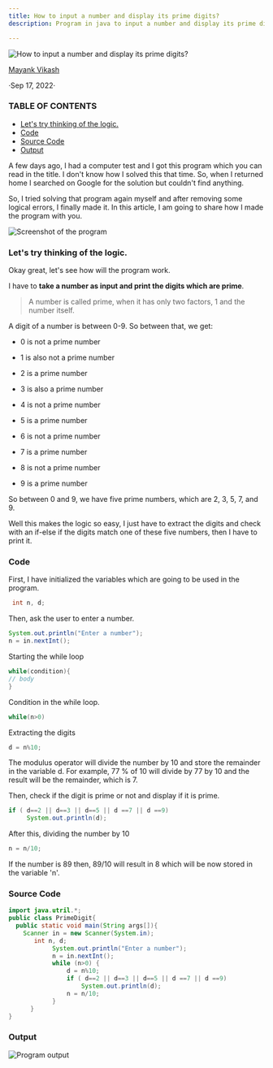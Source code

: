 ```yaml
---
title: How to input a number and display its prime digits?
description: Program in java to input a number and display its prime digits.

---
```




![How to input a number and display its prime digits?](https://dev.mayankvikash.ml/_next/image?url=https%3A%2F%2Fcdn.hashnode.com%2Fres%2Fhashnode%2Fimage%2Fupload%2Fv1663434277253%2F0VzaTz-zi.png%3Fw%3D1600%26h%3D840%26fit%3Dcrop%26crop%3Dentropy%26auto%3Dcompress%2Cformat%26format%3Dwebp&w=3840&q=75)

[Mayank Vikash](https://twitter.com/MayankVikash1)

·Sep 17, 2022·

### TABLE OF CONTENTS

-   [Let's try thinking of the logic.](#lets-try-thinking-of-the-logic)
-   [Code](#code)
-   [Source Code](#source-code)
-   [Output](#output)

A few days ago, I had a computer test and I got this program which you can read in the title. I don't know how I solved this that time. So, when I returned home I searched on Google for the solution but couldn't find anything.

So, I tried solving that program again myself and after removing some logical errors, I finally made it. In this article, I am going to share how I made the program with you.

![Screenshot of the program](https://cdn.hashnode.com/res/hashnode/image/upload/v1663378405618/wzSjJFy1d.jpeg?auto=compress,format&format=webp)

### Let's try thinking of the logic.

Okay great, let's see how will the program work.

I have to  **take a number as input and print the digits which are prime**.

> A number is called prime, when it has only two factors, 1 and the number itself.

A digit of a number is between 0-9. So between that, we get:

-   0 is not a prime number
    
-   1 is also not a prime number
    
-   2 is a prime number
    
-   3 is also a prime number
    
-   4 is not a prime number
    
-   5 is a prime number
    
-   6 is not a prime number
    
-   7 is a prime number
    
-   8 is not a prime number
    
-   9 is a prime number
    

So between 0 and 9, we have five prime numbers, which are 2, 3, 5, 7, and 9.

Well this makes the logic so easy, I just have to extract the digits and check with an if-else if the digits match one of these five numbers, then I have to print it.

### Code

First, I have initialized the variables which are going to be used in the program.



```java
 int n, d;
```

Then, ask the user to enter a number.


```java
System.out.println("Enter a number");
n = in.nextInt();
```

Starting the while loop
```java
while(condition){
// body
}
```

Condition in the while loop.

```java
while(n>0)
```

Extracting the digits



```java
d = n%10;

```

The modulus operator will divide the number by 10 and store the remainder in the variable d. For example, 77 % of 10 will divide by 77 by 10 and the result will be the remainder, which is 7.

Then, check if the digit is prime or not and display if it is prime.



```java
if ( d==2 || d==3 || d==5 || d ==7 || d ==9)
     System.out.println(d);

```

After this, dividing the number by 10

```java
n = n/10;
```

If the number is 89 then, 89/10 will result in 8 which will be now stored in the variable 'n'.

###  Source Code



```java
import java.utril.*;
public class PrimeDigit{
  public static void main(String args[]){
    Scanner in = new Scanner(System.in);
       int n, d;
            System.out.println("Enter a number");
            n = in.nextInt();
            while (n>0) {
                d = n%10;
                if ( d==2 || d==3 || d==5 || d ==7 || d ==9)
                    System.out.println(d);
                n = n/10;
            }
      }
}

```

### Output

![Program output](https://cdn.hashnode.com/res/hashnode/image/upload/v1663430508544/pkH95Flbc.jpeg?auto=compress,format&format=webp)


